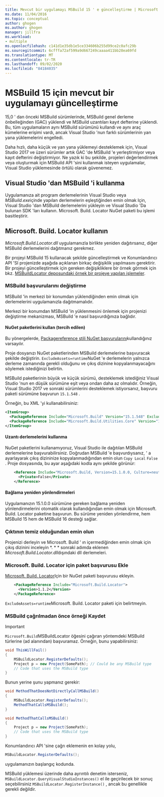 ```yaml
---
title: Mevcut bir uygulamayı MSBuild 15 ' e güncelleştirme | Microsoft Docs
ms.date: 11/04/2016
ms.topic: conceptual
author: ghogen
ms.author: ghogen
manager: jillfra
ms.workload:
- multiple
ms.openlocfilehash: c141d1e35db1e5ce334606b255d99ce2c0afc29b
ms.sourcegitcommit: 6cfffa72af599a9d667249caaaa411bb28ea69fd
ms.translationtype: MT
ms.contentlocale: tr-TR
ms.lasthandoff: 09/02/2020
ms.locfileid: "84184035"
---
```

# <a name="update-an-existing-application-for-msbuild-15"></a>MSBuild 15 için mevcut bir uygulamayı güncelleştirme

15,0 ' dan önceki MSBuild sürümlerinde, MSBuild genel derleme önbelleğinden (GAC) yüklendi ve MSBuild uzantıları kayıt defterine yüklendi. Bu, tüm uygulamaların aynı MSBuild sürümünü kullandı ve aynı araç kümelerine erişimi vardı, ancak Visual Studio 'nun farklı sürümlerinin yan yana yüklemelerini engelledi.

Daha hızlı, daha küçük ve yan yana yüklemeyi desteklemek için, Visual Studio 2017 ve üzeri sürümler artık GAC 'de MSBuild 'e yerleştirmiyor veya kayıt defterini değiştirmiyor. Ne yazık ki bu şekilde, projeleri değerlendirmek veya oluşturmak için MSBuild API 'sini kullanmak isteyen uygulamalar, Visual Studio yüklemesinde örtülü olarak güvenemez.

## <a name="use-msbuild-from-visual-studio"></a>Visual Studio 'dan MSBuild 'i kullanma

Uygulamanıza ait program derlemelerinin Visual Studio veya *MSBuild.exe*içinde yapılan derlemelerin eşleştiğinden emin olmak Için, Visual Studio 'dan MSBuild derlemelerini yükleyin ve Visual Studio 'Da bulunan SDK 'ları kullanın. Microsoft. Build. Locator NuGet paketi bu işlemi basitleştirir.

## <a name="use-microsoftbuildlocator"></a>Microsoft. Build. Locator kullanın

*Microsoft.Build.Locator.dll* uygulamanızla birlikte yeniden dağıtırsanız, diğer MSBuild derlemelerini dağıtmanız gerekmez.

Bir projeyi MSBuild 15 kullanacak şekilde güncelleştirmek ve Konumlandırıcı API 'SI projenizde aşağıda açıklanan birkaç değişiklik yapılmasını gerektirir. Bir projeyi güncelleştirmek için gereken değişikliklere bir örnek görmek için bkz. [MSBuildLocator deposundaki örnek bir projeye yapılan işlemeler](https://github.com/Microsoft/MSBuildLocator/commits/example-updating-to-msbuild-15).

### <a name="change-msbuild-references"></a>MSBuild başvurularını değiştirme

MSBuild 'in merkezi bir konumdan yüklendiğinden emin olmak için derlemelerini uygulamanızla dağıtmamalıdır.

Merkezi bir konumdan MSBuild 'in yüklenmesini önlemek için projenizi değiştirme mekanizması, MSBuild 'e nasıl başvurdığınıza bağlıdır.

#### <a name="use-nuget-packages-preferred"></a>NuGet paketlerini kullan (tercih edilen)

Bu yönergelerde, [Packagereference stili NuGet başvurularını](/nuget/consume-packages/package-references-in-project-files)kullandığınız varsayılır.

Proje dosyanızı NuGet paketlerinden MSBuild derlemelerine başvuracak şekilde değiştirin. `ExcludeAssets=runtime`NuGet 'e derlemelerin yalnızca derleme zamanında gerekli olduğunu ve çıkış dizinine kopyalanmayacağını söylemek istediğinizi belirtin.

MSBuild paketlerinin büyük ve küçük sürümü, desteklemek istediğiniz Visual Studio 'nun en düşük sürümüne eşit veya ondan daha az olmalıdır. Örneğin, Visual Studio 2017 ve sonraki sürümlerini desteklemek istiyorsanız, başvuru paketi sürümüne başvurun `15.1.548` .

Örneğin, bu XML 'yi kullanabilirsiniz:

```xml
<ItemGroup>
  <PackageReference Include="Microsoft.Build" Version="15.1.548" ExcludeAssets="runtime" />
  <PackageReference Include="Microsoft.Build.Utilities.Core" Version="15.1.548" ExcludeAssets="runtime" />
</ItemGroup>
```

#### <a name="use-extension-assemblies"></a>Uzantı derlemelerini kullanma

NuGet paketlerini kullanamıyoruz, Visual Studio ile dağıtılan MSBuild derlemelerine başvurabilirsiniz. Doğrudan MSBuild 'e başvurdıysanız, ' a ayarlayarak çıkış dizininize kopyalanmadığından emin olun `Copy Local` `False` . Proje dosyasında, bu ayar aşağıdaki kodla aynı şekilde görünür:

```xml
    <Reference Include="Microsoft.Build, Version=15.1.0.0, Culture=neutral, PublicKeyToken=b03f5f7f11d50a3a, processorArchitecture=MSIL">
      <Private>False</Private>
    </Reference>
```

#### <a name="binding-redirects"></a>Bağlama yeniden yönlendirmeleri

Uygulamanızın 15.1.0.0 sürümüne gereken bağlama yeniden yönlendirmelerini otomatik olarak kullandığından emin olmak için Microsoft. Build. Locator paketine başvurun. Bu sürüme yeniden yönlendirme, hem MSBuild 15 hem de MSBuild 16 desteği sağlar.

### <a name="ensure-output-is-clean"></a>Çıktının temiz olduğundan emin olun

Projenizi derleyin ve Microsoft. Build ' ın içermediğinden emin olmak için çıkış dizinini inceleyin *. \* * sonraki adımda eklenen *Microsoft.Build.Locator.dll*dışındaki dll derlemeleri.

### <a name="add-package-reference-for-microsoftbuildlocator"></a>Microsoft. Build. Locator için paket başvurusu Ekle

[Microsoft. Build. Locator](https://www.nuget.org/packages/Microsoft.Build.Locator/)Için bir NuGet paketi başvurusu ekleyin.

```xml
    <PackageReference Include="Microsoft.Build.Locator">
      <Version>1.1.2</Version>
    </PackageReference>
```

`ExcludeAssets=runtime`Microsoft. Build. Locator paketi için belirtmeyin.

### <a name="register-instance-before-calling-msbuild"></a>MSBuild çağrılmadan önce örneği Kaydet

> [!IMPORTANT]
> `Microsoft.Build`MSBuildLocator öğesini çağıran yöntemdeki MSBuild türlerine (ad alanından) başvuramaz. Örneğin, bunu yapabilirsiniz:
>
> ```csharp
> void ThisWillFail()
> {
>     MSBuildLocator.RegisterDefaults();
>     Project p = new Project(SomePath); // Could be any MSBuild type
>     // Code that uses the MSBuild type
> }
> ```
>
> Bunun yerine şunu yapmanız gerekir:
>
> ```csharp
> void MethodThatDoesNotDirectlyCallMSBuild()
> {
>     MSBuildLocator.RegisterDefaults();
>     MethodThatCallsMSBuild();
> }
> 
> void MethodThatCallsMSBuild()
> {
>     Project p = new Project(SomePath);
>     // Code that uses the MSBuild type
> }
> ```

Konumlandırıcı API 'sine çağrı eklemenin en kolay yolu,

```csharp
MSBuildLocator.RegisterDefaults();
```

uygulamanızın başlangıç kodunda.

MSBuild yüklemesi üzerinde daha ayrıntılı denetim isterseniz, `MSBuildLocator.QueryVisualStudioInstances()` el ile geçirilecek bir sonuç seçebilirsiniz `MSBuildLocator.RegisterInstance()` , ancak bu genellikle gerekli değildir.
